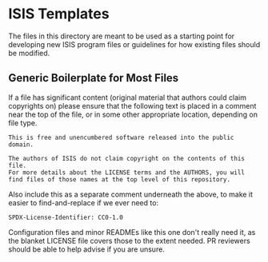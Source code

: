 # ISIS Templates

The files in this directory are meant to be used as a starting point
for developing new ISIS program files or guidelines for how existing
files should be modified.


## Generic Boilerplate for Most Files

If a file has significant content (original material that authors
could claim copyrights on) please ensure that the following text
is placed in a comment near the top of the file, or in some other
appropriate location, depending on file type.

    This is free and unencumbered software released into the public domain.

    The authors of ISIS do not claim copyright on the contents of this file.
    For more details about the LICENSE terms and the AUTHORS, you will
    find files of those names at the top level of this repository.

Also include this as a separate comment underneath the above,
to make it easier to find-and-replace if we ever need to:

    SPDX-License-Identifier: CC0-1.0

Configuration files and minor READMEs like this one don't really
need it, as the blanket LICENSE file covers those to the extent
needed.  PR reviewers should be able to help advise if you are
unsure.
